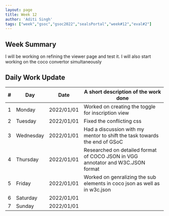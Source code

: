 ```yaml
---
layout: page
title: Week 12
author: 'Aditi Singh'
tags: ["week","gsoc","gsoc2022","sealsPortal","week#12","eval#2"]
---
```


## Week Summary
I will be working on refining the viewer page and test it. I will also start working on the coco convertor simultaneously

## Daily Work Update

|\#|Day|Date|A short description of the work done|  
|---	|---	|---	|---	|  
|1   	| Monday 	|   2022/01/01	| Worked on creating the toggle for inscription view |  
|2   	| Tuesday  	|   2022/01/01	| Fixed the conflicting css	|  
|3   	| Wednesday |  2022/01/01 	| Had a discussion with my mentor to shift the task towards the end of GSoC |  
|4   	| Thursday  |   2022/01/01	| Researched on detailed format of COCO JSON in VGG annotator and W3C.JSON format |  
|5   	| Friday  	|   2022/01/01	| Worked on genralizing the sub elements in coco json as well as in w3c.json |  
|6   	| Saturday  |  2022/01/01	|  |  
|7   	| Sunday  	|   2022/01/01	|  |  
